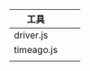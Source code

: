 | 工具       |     |     |
| ---------- | --- | --- |
| driver.js  |     |     |
| timeago.js |     |     |
|            |     |     |

